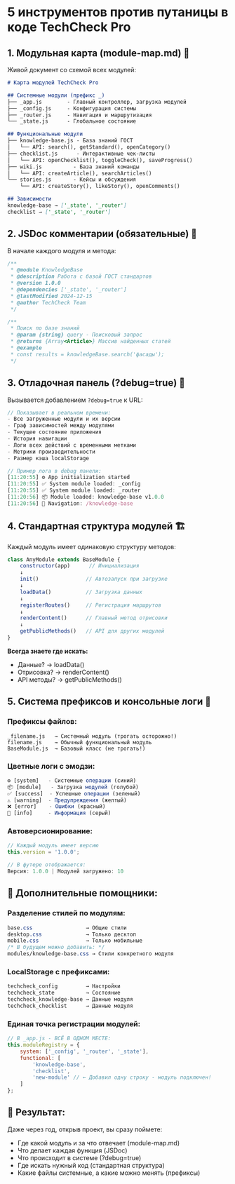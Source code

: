 # 5 инструментов против путаницы в коде TechCheck Pro

## 1. **Модульная карта (module-map.md)** 📗
Живой документ со схемой всех модулей:

```markdown
# Карта модулей TechCheck Pro

## Системные модули (префикс _)
├── _app.js        - Главный контроллер, загрузка модулей
├── _config.js     - Конфигурация системы
├── _router.js     - Навигация и маршрутизация  
└── _state.js      - Глобальное состояние

## Функциональные модули
├── knowledge-base.js - База знаний ГОСТ
│   └── API: search(), getStandard(), openCategory()
├── checklist.js      - Интерактивные чек-листы
│   └── API: openChecklist(), toggleCheck(), saveProgress()
├── wiki.js          - База знаний команды
│   └── API: createArticle(), searchArticles()
└── stories.js       - Кейсы и обсуждения
    └── API: createStory(), likeStory(), openComments()

## Зависимости
knowledge-base → ['_state', '_router']
checklist → ['_state', '_router']
```

## 2. **JSDoc комментарии (обязательные)** 📝
В начале каждого модуля и метода:

```javascript
/**
 * @module KnowledgeBase
 * @description Работа с базой ГОСТ стандартов
 * @version 1.0.0
 * @dependencies ['_state', '_router']
 * @lastModified 2024-12-15
 * @author TechCheck Team
 */

/**
 * Поиск по базе знаний
 * @param {string} query - Поисковый запрос
 * @returns {Array<Article>} Массив найденных статей
 * @example
 * const results = knowledgeBase.search('фасады');
 */
```

## 3. **Отладочная панель (?debug=true)** 🔧
Вызывается добавлением `?debug=true` к URL:

```javascript
// Показывает в реальном времени:
- Все загруженные модули и их версии
- Граф зависимостей между модулями  
- Текущее состояние приложения
- История навигации
- Логи всех действий с временными метками
- Метрики производительности
- Размер кэша localStorage

// Пример лога в debug панели:
[11:20:55] ⚙️ App initialization started
[11:20:55] ✅ System module loaded: _config
[11:20:55] ✅ System module loaded: _router
[11:20:56] 📦 Module loaded: knowledge-base v1.0.0
[11:20:56] 🔄 Navigation: /knowledge-base
```

## 4. **Стандартная структура модулей** 🏗️
Каждый модуль имеет одинаковую структуру методов:

```javascript
class AnyModule extends BaseModule {
    constructor(app)      // Инициализация
    ↓
    init()               // Автозапуск при загрузке
    ↓
    loadData()           // Загрузка данных
    ↓
    registerRoutes()     // Регистрация маршрутов
    ↓
    renderContent()      // Главный метод отрисовки
    ↓
    getPublicMethods()   // API для других модулей
}
```

**Всегда знаете где искать:**
- Данные? → loadData()
- Отрисовка? → renderContent()
- API методы? → getPublicMethods()

## 5. **Система префиксов и консольные логи** 🎨

### Префиксы файлов:
```
_filename.js   → Системный модуль (трогать осторожно!)
filename.js    → Обычный функциональный модуль
BaseModule.js  → Базовый класс (не трогать!)
```

### Цветные логи с эмодзи:
```javascript
⚙️ [system]   - Системные операции (синий)
📦 [module]   - Загрузка модулей (голубой)
✅ [success]  - Успешные операции (зеленый)
⚠️ [warning]  - Предупреждения (желтый)
❌ [error]    - Ошибки (красный)
📝 [info]     - Информация (серый)
```

### Автоверсионирование:
```javascript
// Каждый модуль имеет версию
this.version = '1.0.0';

// В футере отображается:
Версия: 1.0.0 | Модулей загружено: 10
```

## 📍 Дополнительные помощники:

### Разделение стилей по модулям:
```css
base.css                 → Общие стили
desktop.css              → Только десктоп
mobile.css               → Только мобильные
/* В будущем можно добавить: */
modules/knowledge-base.css → Стили конкретного модуля
```

### LocalStorage с префиксами:
```javascript
techcheck_config         → Настройки
techcheck_state          → Состояние
techcheck_knowledge-base → Данные модуля
techcheck_checklist      → Данные модуля
```

### Единая точка регистрации модулей:
```javascript
// В _app.js - ВСЁ В ОДНОМ МЕСТЕ:
this.moduleRegistry = {
    system: ['_config', '_router', '_state'],
    functional: [
        'knowledge-base',
        'checklist',
        'new-module' // ← Добавил одну строку - модуль подключен!
    ]
};
```

## 🎯 Результат:
Даже через год, открыв проект, вы сразу поймете:
- Где какой модуль и за что отвечает (module-map.md)
- Что делает каждая функция (JSDoc)
- Что происходит в системе (?debug=true)
- Где искать нужный код (стандартная структура)
- Какие файлы системные, а какие можно менять (префиксы)
